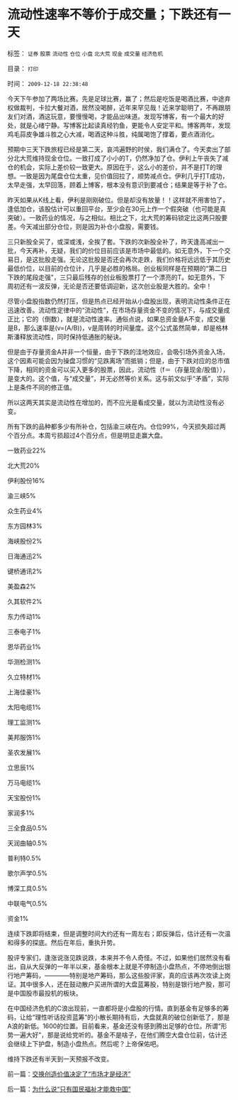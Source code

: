 # 流动性速率不等价于成交量；下跌还有一天

标签： `证券` `股票` `流动性` `仓位` `小盘` `北大荒` `现金` `成交量` `经济危机` 

目录： `打印`

时间： `2009-12-18 22:38:48`

今天下午参加了两场比赛。先是足球比赛，赢了；然后是吃饭是喝酒比赛，中途弃权做裁判，卡拉大餐对酒，居然没喝醉，近年来罕见哉！近来学聪明了，不再跟朋友们对酒，酒这玩意，要慢慢喝，才能品出味道。发现写博客，有一个最大的好处，就是心绪宁静。写博客比起读真经钓鱼，更能令人安定平和。博客两年，发现鸡毛蒜皮争雄斗胜之心大减，喝酒这种斗胜，纯属喝饱了撑着，要点酒消化。

预期中三天下跌旅程已经是第二天，哀鸿遍野的时侯，我们满仓了。今天卖出了部分北大荒维持现金仓位。一致打成了小小的T，仍然净加了仓。伊利上午丧失了减仓的机会，实际上差价较一致更大。原因在于，这么小的差价，并不是打T的理想。一致是因为尾盘仓位太重，见价值回拉了，顺势减点仓。伊利几乎打T成功，太早走强，太早回落，顾着上博客，根本没有意识到要减仓；结果是等于补了仓。

昨天如果从K线上看，伊利是刚刚破位。但是却没有放量！！这样就不用害怕了，逢低加仓，该股估计可以重回平台，至少会在30元上作一个假突破（也可能是真突破）。一致药业的情况，与之相似。相比之下，北大荒的筹码锁定比这两只股要差。今天减出部分仓位，则是因为补仓小盘股，需要钱。

三只新股全买了，或深或浅，全挨了套。下跌的次新股全补了，昨天逢高减出一批，今天再补，无疑，我们的价位目前应该是市场中最低的。如无意外，下一个交易日，是这批股走强。无论这批股是否还会再次走跌，我们价格将远远低于其历史最低价位，以目前的仓位计，几乎是必胜的格局。创业板同样是在预期的“第二日下跌的尾段走强”，三只最后残存的创业板股票打了一个漂亮的T。如无意外，下周初还有一波反弹，无论是否还要低调迎新，这次创业股是大胜的。全中！

尽管小盘股指数仍然打压，但是热点已经开始从小盘股出现，表明流动性条件正在迅速改善。流动性定律中的“流动性”，在市场存量资金不变的情况下，与成交量成正比；它的（倒数），就是流动性速率。通俗点说，如果总资金量A不变，成交量是B，那么速率是(v=(A/B))，v是周转的时间量度。这个公式虽然简单，却是格林斯潘释放流动性，同时保持低通胀的秘诀。

但是由于存量资金A并非一个恒量，由于下跌的洼地效应，会吸引场外资金入场，这个因素可能会因为操盘习惯的“见跌离场”而抵销；但是，由于下跌对应的总市值下降，相同的资金可以买入更多的股票，因此，流动性（f＝（存量现金/股值）），是变大的。这个值，与“成交量”，并无必然等价关系。这与前文似乎“矛盾”，实际上是条件不同的修正值。

所以这两天其实是流动性在增加的，而不应光是看成交量，就以为流动性没有必变。

所有下跌的品种都多少有所补仓，包括渝三峡在内。仓位99%，今天损失超过两个百分点。本周亏损超过4个百分点，但是明显走赢大盘。

一致药业22%

北大荒20%

伊利股份16%

渝三峡5%

众生药业4%

东方园林3%

海峡股份2%

日海通迅2%

键桥通讯2%

美盈森2%

久其软件2%

东力传动1%

三泰电子1%

恩华药业1%

华测检测1%

久立特材1%

上海佳豪1%

太阳电缆1%

理工监测1%

美邦服饰1%

圣农发展1%

立思辰1%

万马电缆1%

天宝股份1%

家润多1%

三全食品0.5%

天润曲轴0.5%

普利特0.5%

歌尔声学0.5%

博深工具0.5%

中联电气0.5%

资金1%

连续下跌即将结束，但是调整时间大约还有一周左右；即反弹后，估计还有一次温和得多的探底。然后在年后，重执升势。

股评专家们，逢涨说涨见跌说跌，本来并不令人奇怪。不过，如果他们居然没有看出，自从大反弹的一年半以来，基金根本上就是不停制造小盘热点，不停地倒出银行地产筹码，————特别是地产筹码，那么这些股评家，真的应该再次攻读上岗证。其中很多人，还在鼓动散户买进所谓的大盘蓝筹股，特别是银行地产股，那可是中国股市最投机的板块。

在中国经济危机的C浪出现前，一直都将是小盘股的行情。直到基金有足够多的筹码，让给“理性听话投资蓝筹”的小散长期持有后，大盘就真的破位创新低了，那是A浪的新低。1600的位置。目前看来，基金还没有感到腾出足够的仓位。所谓“形势一遍大好”，那是说给党听的。基金不是啥子，在他们腾空大盘仓位前，估计还会继续上下护盘，制造小盘热点。然后呢？上帝保佑吧。

维持下跌还有半天到一天预报不改变。



前一篇：[交换创造价值决定了“市场才是经济”](../../../2009/12/18/交换创造价值决定了“市场才是经济”.md)

后一篇：[为什么说“只有国民福祉才能救中国”](../../../2009/12/18/为什么说“只有国民福祉才能救中国”.md)